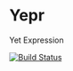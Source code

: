 # Yepr

Yet Expression

[![Build Status](https://travis-ci.org/kindy/yepr.svg)](https://travis-ci.org/kindy/yepr)
